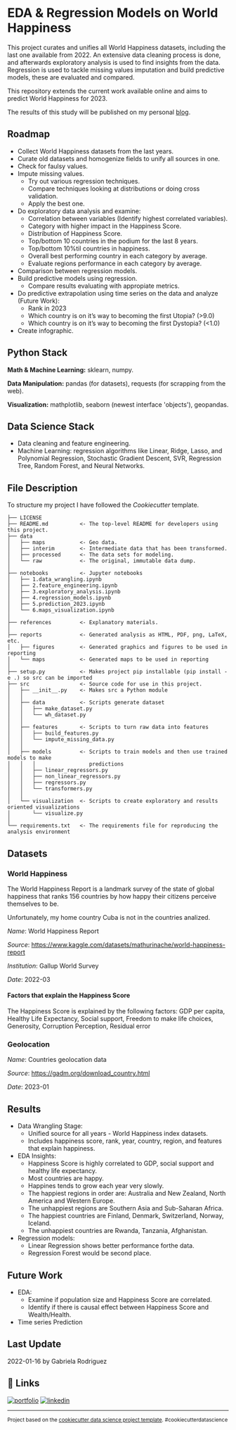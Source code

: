 EDA & Regression Models on World Happiness
==============================

This project curates and unifies all World Happiness datasets, including the last one available from 2022. An extensive data cleaning process is done, and afterwards exploratory analysis is used to find insights from the data. Regression is used to tackle missing values imputation and build predictive models, these are evaluated and compared. 

This repository extends the current work available online and aims to predict World Happiness for 2023. 

The results of this study will be published on my personal
[blog](https://gabrielarscp.wixsite.com/gabsdatascience/blog).

## Roadmap

- Collect World Happiness datasets from the last years.
- Curate old datasets and homogenize fields to unify all sources in one.
- Check for faulsy values.
- Impute missing values.
    - Try out various regression techniques.
    - Compare techniques looking at distributions or doing cross validation.
    - Apply the best one.
- Do exploratory data analysis and examine:
    - Correlation between variables (Identify highest correlated variables).
    - Category with higher impact in the Happiness Score.
    - Distribution of Happiness Score.
    - Top/bottom 10 countries in the podium for the last 8 years.
    - Top/bottom 10%til countries in happiness.
    - Overall best performing country in each category by average.
    - Evaluate regions performance in each category by average.
- Comparison between regression models.
- Build predictive models using regression.
    - Compare results evaluating with appropiate metrics. 
- Do predictive extrapolation using time series on the data and analyze (Future Work):
    - Rank in 2023
    - Which country is on it’s way to becoming the first Utopia? (>9.0) 
    - Which country is on it’s way to becoming the first Dystopia? (<1.0)
- Create infographic.

## Python Stack

**Math & Machine Learning:** sklearn, numpy.

**Data Manipulation:** pandas (for datasets), requests (for scrapping from the web).

**Visualization:** mathplotlib, seaborn (newest interface 'objects'), geopandas.

## Data Science Stack

- Data cleaning and feature engineering.
- Machine Learning: regression algorithms like Linear, Ridge, Lasso, and Polynomial Regression, Stochastic Gradient Descent, SVR, Regression Tree, Random Forest, and Neural Networks. 

## File Description

To structure my project I have followed the *Cookiecutter* template.

    ├── LICENSE
    ├── README.md          <- The top-level README for developers using this project.
    ├── data
    │   ├── maps           <- Geo data.
    │   ├── interim        <- Intermediate data that has been transformed.
    │   ├── processed      <- The data sets for modeling.
    │   └── raw            <- The original, immutable data dump.
    │
    ├── notebooks          <- Jupyter notebooks
    │   ├── 1.data_wrangling.ipynb          
    │   ├── 2.feature_engineering.ipynb     
    │   ├── 3.exploratory_analysis.ipynb     
    │   ├── 4.regression_models.ipynb
    │   ├── 5.prediction_2023.ipynb
    │   └── 6.maps_visualization.ipynb
    │
    ├── references         <- Explanatory materials.
    │
    ├── reports            <- Generated analysis as HTML, PDF, png, LaTeX, etc.
    │   ├── figures        <- Generated graphics and figures to be used in reporting
    │   └── maps           <- Generated maps to be used in reporting
    │
    ├── setup.py           <- Makes project pip installable (pip install -e .) so src can be imported
    ├── src                <- Source code for use in this project.
    │   ├── __init__.py    <- Makes src a Python module
    │   │
    │   ├── data           <- Scripts generate dataset
    │   │   ├── make_dataset.py
    │   │   └── wh_dataset.py
    │   │
    │   ├── features       <- Scripts to turn raw data into features 
    │   │   ├── build_features.py
    │   │   └── impute_missing_data.py
    │   │
    │   ├── models         <- Scripts to train models and then use trained models to make
    │   │   │                 predictions
    │   │   ├── linear_regressors.py
    │   │   ├── non_linear_regressors.py
    │   │   ├── regressors.py
    │   │   └── transformers.py
    │   │
    │   └── visualization  <- Scripts to create exploratory and results oriented visualizations
    │       └── visualize.py
    │
    └── requirements.txt   <- The requirements file for reproducing the analysis environment 

## Datasets
### World Happiness
The World Happiness Report is a landmark survey of the state of global happiness that ranks 156 countries by how happy their citizens perceive themselves to be. 

Unfortunately, my home country Cuba is not in the countries analized. 

*Name*: World Happiness Report

*Source*: https://www.kaggle.com/datasets/mathurinache/world-happiness-report

*Institution*: Gallup World Survey

*Date*: 2022-03 

#### Factors that explain the Happiness Score
The Happiness Score is explained by the following factors: GDP per capita, Healthy Life Expectancy, Social support, Freedom to make life choices, Generosity, Corruption Perception, Residual error

### Geolocation
*Name*: Countries geolocation data

*Source*: https://gadm.org/download_country.html

*Date*: 2023-01 

## Results
- Data Wrangling Stage:
    - Unified source for all years - World Happiness index datasets.
    - Includes happiness score, rank, year, country, region, and features that explain happiness.
- EDA Insights:
    - Happiness Score is highly correlated to GDP, social support and healthy life expectancy. 
    - Most countries are happy.
    - Happines tends to grow each year very slowly.
    - The happiest regions in order are: Australia and New Zealand, North America and Western Europe.
    - The unhappiest regions are Southern Asia and Sub-Saharan Africa.
    - The happiest countries are Finland, Denmark, Switzerland, Norway, Iceland.
    - The unhappiest countries are Rwanda, Tanzania, Afghanistan.
- Regression models:
    - Linear Regression shows better performance forthe data.
    - Regression Forest would be second place.

## Future Work
- EDA: 
    - Examine if population size and Happiness Score are correlated.
    - Identify if there is causal effect between Happiness Score and Wealth/Health.
- Time series Prediction

## Last Update
2022-01-16 by Gabriela Rodriguez

## 🔗 Links
[![portfolio](https://img.shields.io/badge/my_portfolio-000?style=for-the-badge&logo=ko-fi&logoColor=white)](https://gabrielarscp.wixsite.com/gabsdatascience/)
[![linkedin](https://img.shields.io/badge/linkedin-0A66C2?style=for-the-badge&logo=linkedin&logoColor=white)](https://www.linkedin.com/in/gabrielasanta/)

--------

<p><small>Project based on the <a target="_blank" href="https://drivendata.github.io/cookiecutter-data-science/">cookiecutter data science project template</a>. #cookiecutterdatascience</small></p>

<!-- ├── Makefile           <- Makefile with commands like `make data` or `make train` -->
<!-- ├── models             <- Trained and serialized models, model predictions, or model summaries -->
<!-- (pip freeze > requirements.txt) -->